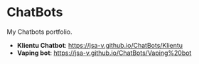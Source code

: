 # ChatBots

My Chatbots portfolio.

- **Klientu Chatbot**: https://jsa-v.github.io/ChatBots/Klientu
- **Vaping bot**: https://jsa-v.github.io/ChatBots/Vaping%20bot
